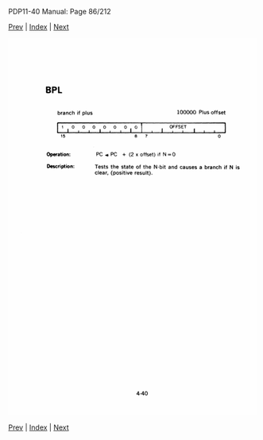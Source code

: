 PDP11-40 Manual: Page 86/212

[Prev](pdp11-40-000085.html) | [Index](index.html) | [Next](pdp11-40-000087.html)

![](pdp11-40-000086.gif)

[Prev](pdp11-40-000085.html) | [Index](index.html) | [Next](pdp11-40-000087.html)


